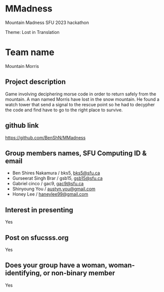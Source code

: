 # MMadness

Mountain Madness SFU 2023 hackathon

Theme: Lost in Translation

# Team name

Mountain Morris

## Project description

Game involving deciphering morse code in order to return safely from the mountain. 
A man named Morris have lost in the snow mountain. He found a watch tower that send a signal to the rescue point so he had to decypher the code and find have to go to the right place to  survive.

## github link

https://github.com/BenShN/MMadness


## Group members names, SFU Computing ID & email
- Ben Shires Nakamura / bks5, bks5@sfu.ca
- Gurseerat Singh Brar / gsb15, gsb15@sfu.ca
- Gabriel cinco / gac9, gac9@sfu.ca 
- Shinyoung You / austyn.you@gmail.com
- Honey Lee / haneylee99@gmail.com


## Interest in presenting 

Yes

## Post on sfucsss.org

Yes

## Does your group have a woman, woman-identifying, or non-binary member 

Yes

